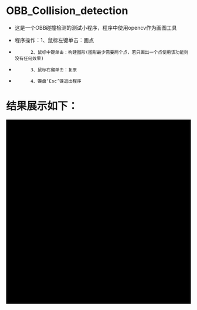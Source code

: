 # OBB_Collision_detection

* 这是一个OBB碰撞检测的测试小程序，程序中使用opencv作为画图工具

* 程序操作：1、鼠标左键单击：画点
*			2、鼠标中键单击：构建图形(图形最少需要两个点，若只画出一个点使用该功能则没有任何效果)
*			3、鼠标右键单击：复原
*			4、键盘‘Esc’键退出程序



# 结果展示如下：
![imgshow](./show.gif)
